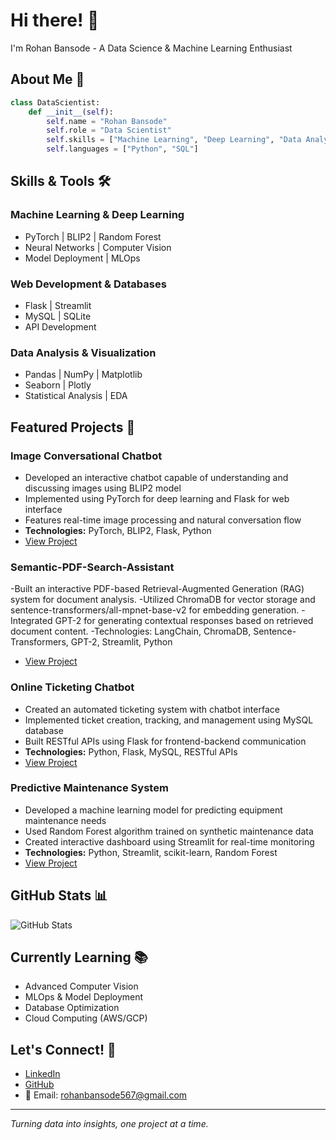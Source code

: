 # Hi there! 👋 

I'm Rohan Bansode - A Data Science & Machine Learning Enthusiast

## About Me 🎯
```python
class DataScientist:
    def __init__(self):
        self.name = "Rohan Bansode"
        self.role = "Data Scientist"
        self.skills = ["Machine Learning", "Deep Learning", "Data Analysis"]
        self.languages = ["Python", "SQL"]
```

## Skills & Tools 🛠️

### Machine Learning & Deep Learning
- PyTorch | BLIP2 | Random Forest
- Neural Networks | Computer Vision
- Model Deployment | MLOps

### Web Development & Databases
- Flask | Streamlit
- MySQL | SQLite
- API Development

### Data Analysis & Visualization
- Pandas | NumPy | Matplotlib
- Seaborn | Plotly
- Statistical Analysis | EDA

## Featured Projects 🚀

### Image Conversational Chatbot
- Developed an interactive chatbot capable of understanding and discussing images using BLIP2 model
- Implemented using PyTorch for deep learning and Flask for web interface
- Features real-time image processing and natural conversation flow
- **Technologies:** PyTorch, BLIP2, Flask, Python
- [View Project](https://github.com/Veer-w/image-question-answering-blip2.git)

### Semantic-PDF-Search-Assistant
-Built an interactive PDF-based Retrieval-Augmented Generation (RAG) system for document analysis.
-Utilized ChromaDB for vector storage and sentence-transformers/all-mpnet-base-v2 for embedding generation.
-Integrated GPT-2 for generating contextual responses based on retrieved document content.
-Technologies: LangChain, ChromaDB, Sentence-Transformers, GPT-2, Streamlit, Python
- [View Project](https://github.com/Veer-w/Semantic-PDF-Search-Assistant.git)

### Online Ticketing Chatbot
- Created an automated ticketing system with chatbot interface
- Implemented ticket creation, tracking, and management using MySQL database
- Built RESTful APIs using Flask for frontend-backend communication
- **Technologies:** Python, Flask, MySQL, RESTful APIs
- [View Project](https://github.com/Veer-w/online-chatbot-for-ticketing.git)

### Predictive Maintenance System
- Developed a machine learning model for predicting equipment maintenance needs
- Used Random Forest algorithm trained on synthetic maintenance data
- Created interactive dashboard using Streamlit for real-time monitoring
- **Technologies:** Python, Streamlit, scikit-learn, Random Forest
- [View Project](https://github.com/Veer-w/testing-2.git)

## GitHub Stats 📊

![GitHub Stats](https://github-readme-stats.vercel.app/api?username=Veer-w&show_icons=true&theme=radical)

## Currently Learning 📚
- Advanced Computer Vision
- MLOps & Model Deployment
- Database Optimization
- Cloud Computing (AWS/GCP)

## Let's Connect! 🤝
- [LinkedIn](https://www.linkedin.com/in/rohan-bansode-4a7999239)
- [GitHub](https://github.com/Veer-w)
- 📧 Email: rohanbansode567@gmail.com

---
*Turning data into insights, one project at a time.*
